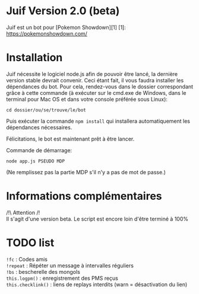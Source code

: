 Juif Version 2.0 (beta)
===========

Juif est un bot pour [Pokemon Showdown][1]
[1]: https://pokemonshowdown.com/

Installation
============

Juif nécessite le logiciel node.js afin de pouvoir être lancé, la dernière version stable devrait convenir.
Ceci étant fait, il vous faudra installer les dépendances du bot. Pour cela, rendez-vous dans le dossier
correspondant grâce à cette commande (à exécuter sur le cmd.exe de Windows, dans le terminal pour Mac OS et dans votre console préférée sous Linux):

`cd dossier/ou/se/trouve/le/bot`

Puis exécuter la commande `npm install` qui installera automatiquement les dépendances nécessaires.

Félicitations, le bot est maintenant prêt à être lancer.

Commande de démarrage:

`node app.js PSEUDO MDP`

(Ne remplissez pas la partie MDP s'il n'y a pas de mot de passe.)

Informations complémentaires
=============================

/!\ Attention /!\
Il s'agit d'une version beta. Le script est encore loin d'être terminé à 100%

TODO list
=========

`!fc` : Codes amis <br/>
`!repeat` : Répéter un message à intervalles réguliers <br/>
`!bs` : bescherelle des mongols <br/>
`this.logpm()` : enregistrement des PMS reçus <br/>
`this.checklink()` : liens de replays interdits (warn = désactivation du lien) 


